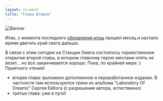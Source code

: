 ```yaml
---
layout: ru-post
title: "Глава Вторая"
---
```

![Banner](https://pp.vk.me/c626629/v626629682/35a1/ea5dnzuWUhs.jpg)

Итак, с момента последнего [обновления игры](https://new.vk.com/wall-90249739_432) прошел месяц и настало время двигать край света дальше.

В связи с этим сегодня на Станции Омега состоялось торжественное открытие второй главы, в котором главному герою местами опять не везет... но все заканчивается хорошо. Пока, по крайней мере :) Приятного чтения!

* вторая глава: выложено дополненное и переработанное издание. В частности там используются треки из альбома "Laboratory Of Dreams" Сергея Ейбога (с разрешения автора, естественно)
* третья глава: уже в пути!
